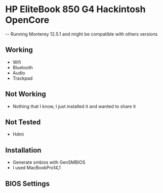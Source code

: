 # HP EliteBook 850 G4 Hackintosh OpenCore
-- Running Monterey 12.5.1 and might be compatible with others versions

Working
-
- Wifi
- Bluetooth
- Audio
- Trackpad

Not Working
-
- Nothing that I know, I just installed it and wanted to share it

Not Tested
-
- Hdmi

Installation
-
- Generate smbios with GenSMBIOS
- I used MacBookPro14,1

BIOS Settings
-
